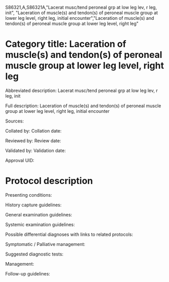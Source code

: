 S86321,A,S86321A,"Lacerat musc/tend peroneal grp at low leg lev, r leg, init", "Laceration of muscle(s) and tendon(s) of peroneal muscle group at lower leg level, right leg, initial encounter","Laceration of muscle(s) and tendon(s) of peroneal muscle group at lower leg level, right leg"
# Category title: Laceration of muscle(s) and tendon(s) of peroneal muscle group at lower leg level, right leg

Abbreviated description: Lacerat musc/tend peroneal grp at low leg lev, r leg, init

Full description: Laceration of muscle(s) and tendon(s) of peroneal muscle group at lower leg level, right leg, initial encounter

Sources:

Collated by:
Collation date:

Reviewed by:
Review date:

Validated by:
Validation date:

Approval UID:

# Protocol description

Presenting conditions:

History capture guidelines:

General examination guidelines:

Systemic examination guidelines:

Possible differential diagnoses with links to related protocols:

Symptomatic / Palliative management:

Suggested diagnostic tests:

Management:

Follow-up guidelines:
